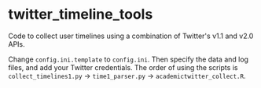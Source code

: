 # twitter_timeline_tools
Code to collect user timelines using a combination of Twitter's v1.1 and v2.0 APIs.

Change `config.ini.template` to `config.ini`. Then specify the data and log files, and add your Twitter credentials.
The order of using the scripts is `collect_timelines1.py` -> `time1_parser.py` -> `academictwitter_collect.R`.